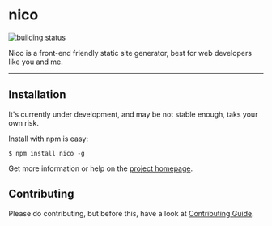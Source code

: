# nico

[![building status](https://secure.travis-ci.org/lepture/nico.png?branch=master)](https://travis-ci.org/lepture/nico)

Nico is a front-end friendly static site generator, best for web developers like you and me.

-----------


## Installation

It's currently under development, and may be not stable enough, taks your own risk.

Install with npm is easy:

```
$ npm install nico -g
```

Get more information or help on the [project homepage](http://lab.lepture.com/nico/).


## Contributing

Please do contributing, but before this, have a look at [Contributing Guide](https://github.com/lepture/nico/blob/master/CONTRIBUTING.md).
